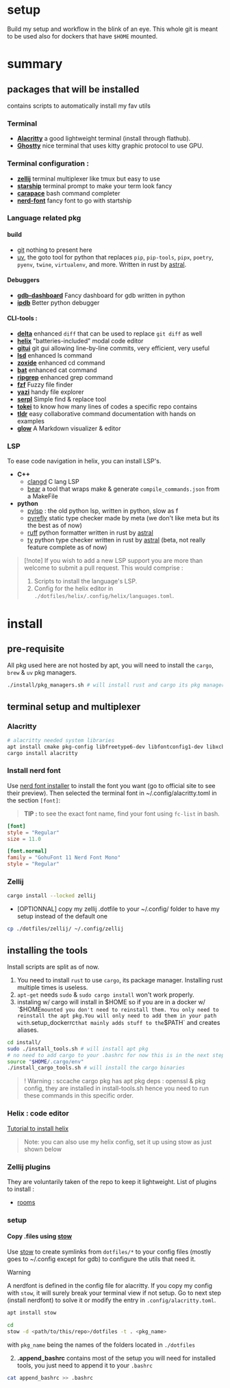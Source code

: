 # setup
Build my setup and workflow in the blink of an eye.
This whole git is meant to be used also for dockers that have `$HOME` mounted.

# summary
## packages that will be installed
contains scripts to automatically install my fav utils

### Terminal
 - **[Alacritty](https://github.com/alacritty/alacritty)** a good lightweight terminal (install through flathub).
 - **[Ghostty](https://ghostty.org/download)** nice terminal that uses kitty graphic protocol to use GPU.

### Terminal configuration : 
 - **[zellij](https://github.com/zellij-org/zellij/)** terminal multiplexer like tmux but easy to use
 - **[starship](starship.rs/)** terminal prompt to make your term look fancy
 - **[carapace](https://github.com/carapace-sh/carapace)** bash command completer
 - **[nerd-font](https://github.com/ryanoasis/nerd-fonts)** fancy font to go with startship

### Language related pkg
#### build
 - [git](https://git-scm.com/) nothing to present here
 - [uv](https://docs.astral.sh/uv/), the goto tool for python that replaces `pip`, `pip-tools`, `pipx`, `poetry`, `pyenv`, `twine`, `virtualenv`, and more. Written in rust by [astral](https://astral.sh/).

#### Debuggers
 - **[gdb-dashboard](https://github.com/cyrus-and/gdb-dashboard)** Fancy dashboard for gdb written in python
 - **[ipdb](https://pypi.org/project/ipdb/)** Better python debugger

#### CLI-tools :
 - **[delta](https://github.com/dandavison/delta/)** enhanced `diff` that can be used to replace `git diff` as well
 - **[helix](https://github.com/helix-editor/)** "batteries-included" modal code editor
 - **[gitui](https://github.com/extrawurst/gitui)** git gui allowing line-by-line commits, very efficient, very useful
 - **[lsd](https://github.com/Peltoche/lsd)** enhanced ls command
 - **[zoxide](https://github.com/ajeetdsouza/zoxide)** enhanced cd command
 - **[bat](https://github.com/sharkdp/bat)** enhanced cat command
 - **[ripgrep](https://github.com/BurntSushi/ripgrep)** enhanced grep command
 - **[fzf](https://github.com/junegunn/fzf)** Fuzzy file finder
 - **[yazi](https://github.com/sxyazi/yazi)** handy file explorer
 - **[serpl](https://github.com/yassinebridi/serpl)** Simple find & replace tool
 - **[tokei](https://github.com/XAMPPRocky/tokei)** to know how many lines of codes a specific repo contains
 - **[tldr](https://github.com/tldr-pages/tldr)** easy collaborative command documentation with hands on examples
 - **[glow](https://github.com/charmbracelet/glow)** A Markdown visualizer & editor

### LSP
To ease code navigation in helix, you can install LSP's. 

- **C++**
    - [clangd](https://github.com/clangd/clangd) C lang LSP
    - [bear](https://github.com/rizsotto/Bear) a tool that wraps make & generate `compile_commands.json` from a MakeFile
- **python**
    - [pylsp](https://github.com/python-lsp/python-lsp-server) : the old python lsp, written in python, slow as f
    - [pyrefly](https://pyrefly.org/) static type checker made by meta (we don't like meta but its the best as of now)
    - [ruff](https://docs.astral.sh/ruff/) python formatter written in rust by [astral](https://astral.sh/)
    - [ty](https://docs.astral.sh/ruff/) python type checker written in rust by [astral](https://astral.sh/) (beta, not really feature complete as of now)

> [!note] If you wish to add a new LSP support you are more than welcome to submit a pull request. 
> This would comprise :
> 1. Scripts to install the language's LSP.
> 2. Config for the helix editor in `./dotfiles/helix/.config/helix/languages.toml`.

# install

## pre-requisite
All pkg used here are not hosted by apt, you will need to install the `cargo`, `brew` & `uv` pkg managers.

```bash
./install/pkg_managers.sh # will install rust and cargo its pkg manager
```

## terminal setup and multiplexer

### Alacritty
```bash
# alacritty needed system libraries
apt install cmake pkg-config libfreetype6-dev libfontconfig1-dev libxcb-xfixes0-dev libxkbcommon-dev python3
cargo install alacritty
```

### Install nerd font
Use [nerd font installer](https://github.com/officialrajdeepsingh/nerd-fonts-installer) to install the font you want (go to official site to see their preview).
Then selected the terminal font in ~/.config/alacritty.toml in the section `[font]`:
> **TIP :** to see the exact font name, find your font using `fc-list` in bash.
```toml
[font]
style = "Regular"
size = 11.0

[font.normal]
family = "GohuFont 11 Nerd Font Mono"
style = "Regular"
```

### Zellij
```bash
cargo install --locked zellij
```
- [OPTIONNAL] copy my zellij .dotfile to your ~/.config/ folder to have my setup instead of the default one
```bash
cp ./dotfiles/zellij/ ~/.config/zellij
```

## installing the tools
Install scripts are split as of now. 
1. You need to install `rust` to use `cargo`, its package manager. Installing rust multiple times is useless.
2. `apt-get` needs `sudo` & `sudo cargo install` won't work properly.
3. instaling w/ cargo will install in $HOME so if you are in a docker w/ `$HOME` mounted you don't need to reinstall them. You only need to reinstall the apt pkg.You will only need to add them in your path with `.setup_dockerrc` that mainly adds stuff to the `$PATH` and creates aliases.

```bash
cd install/
sudo ./install_tools.sh # will install apt pkg
# no need to add cargo to your .bashrc for now this is in the next step
source "$HOME/.cargo/env"
./install_cargo_tools.sh # will install the cargo binaries
```

>! Warning : 
sccache cargo pkg has apt pkg deps : openssl & pkg config, they are installed in install-tools.sh hence you need to run these commands in this specific order.

### Helix : code editor
[Tutorial to install helix](https://docs.helix-editor.com/install.html)
> Note: you can also use my helix config, set it up using stow as just shown below

### Zellij plugins
They are voluntarily taken of the repo to keep it lightweight. List of plugins to install : 
- [rooms](https://github.com/rvcas/room)

### setup 
#### Copy .files using [stow](https://www.gnu.org/software/stow/manual/stow.html#Introduction) 
Use [stow](https://www.gnu.org/software/stow/manual/stow.html#Introduction) to create symlinks from `dotfiles/*` to your config files (mostly goes to ~/.config except for gdb) to configure the utils that need it.

> [!warning]
> A nerdfont is defined in the config file for alacritty. If you copy my config with `stow`, it will surely break your terminal view if not setup.
> Go to next step (install nerdfont) to solve it or modify the entry in `.config/alacritty.toml`.

```bash
apt install stow
```
```bash
cd
stow -d <path/to/this/repo>/dotfiles -t . <pkg_name>
```
with `pkg_name` being the names of the folders located in `./dotfiles`
 
2. **.append_bashrc** contains most of the setup you will need for installed tools, you just need to append it to your `.bashrc`
```bash
cat append_bashrc >> .bashrc
```
